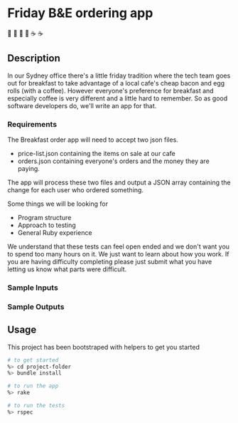 # Friday B&E ordering app 

:bread: :pig: :egg: :bread: :coffee: :coffee:

## Description

In our Sydney office there's a little friday tradition where the tech team goes out for breakfast to take advantage of
a local cafe's cheap bacon and egg rolls (with a coffee). However everyone's preference for breakfast and especially
coffee is very different and a little hard to remember. So as good software developers do, we'll write an app for that.

### Requirements

The Breakfast order app will need to accept two json files.
 - price-list.json containing the items on sale at our cafe
 - orders.json containing everyone's orders and the money they are paying.

The app will process these two files and output a JSON array containing the change for each user who ordered something.

Some things we will be looking for
 - Program structure
 - Approach to testing
 - General Ruby experience

We understand that these tests can feel open ended and we don't want you to spend too many hours on it. We just
want to learn about how you work. If you are having difficulty completing please just submit what you have letting
us know what parts were difficult.

### Sample Inputs

### Sample Outputs

## Usage

This project has been bootstraped with helpers to get you started

```bash
# to get started
%> cd project-folder
%> bundle install

# to run the app
%> rake

# to run the tests
%> rspec
```
